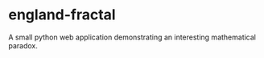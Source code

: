 # england-fractal
A small python web application demonstrating an interesting mathematical paradox. 
